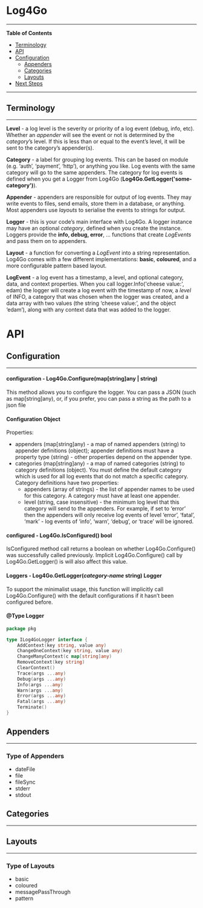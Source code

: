 # Log4Go

---

**Table of Contents**

- [Terminology](#terminology)
- [API](#API)
- [Configuration](#configuration)
  - [Appenders](#appenders)
  - [Categories](#categories)
  - [Layouts](#layouts)
- [Next Steps](#next-steps)

---

## Terminology

---

**Level** - a log level is the severity or priority of a log event (debug, info, etc).
Whether an _appender_ will see the event or not is determined by the _category_’s level.
If this is less than or equal to the event’s level, it will be sent to the category’s appender(s).

**Category** - a label for grouping log events.
This can be based on module (e.g. ‘auth’, ‘payment’, ‘http’), or anything you like.
Log events with the same category will go to the same appenders.
The category for log events is defined
when you get a Logger from Log4Go (**Log4Go.GetLogger('some-category')**).

**Appender** - appenders are responsible for output of log events.
They may write events to files, send emails, store them in a database, or anything.
Most appenders use _layouts_ to serialise the events to strings for output.

**Logger** - this is your code’s main interface with Log4Go.
A logger instance may have an optional _category_, defined when you create the instance.
Loggers provide the **info, debug, error**, ... functions that create _LogEvents_ and pass them on to appenders.

**Layout** - a function for converting a _LogEvent_ into a string representation.
Log4Go comes with a few different implementations: **basic**, **coloured**, and a more configurable pattern based layout.

**LogEvent** - a log event has a timestamp, a level, and optional category, data, and context properties.
When you call logger.Info('cheese value:', edam) the logger will create a log event with the timestamp of now,
a _level_ of INFO, a category that was chosen when the logger was created,
and a data array with two values (the string ‘cheese value:’, and the object ‘edam’),
along with any context data that was added to the logger.

# API

## Configuration

---

#### configuration - Log4Go.Configure(map\[string\]any | string)

This method allows you to configure the logger.
You can pass a JSON (such as map[string]any), or, if you prefer, you can pass a string as the path to a json file

#### Configuration Object

Properties:

- appenders (map\[string\]any) - a map of named appenders (string) to appender definitions (object); appender definitions must have a property type (string) - other properties depend on the appender type.
- categories (map\[string\]any) - a map of named categories (string) to category definitions (object).
  You must define the default category which is used for all log events that do not match a specific category.
  Category definitions have two properties:
  - appenders (array of strings) - the list of appender names to be used for this category. A category must have at least one appender.
  - level (string, case insensitive) - the minimum log level that this category will send to the appenders. For example, if set to ‘error’ then the appenders will only receive log events of level ‘error’, ‘fatal’, ‘mark’ - log events of ‘info’, ‘warn’, ‘debug’, or ‘trace’ will be ignored.

#### configured - Log4Go.IsConfigured() bool

IsConfigured method call returns a boolean on whether Log4Go.Configure() was successfully called previously.
Implicit Log4Go.Configure() call by Log4Go.GetLogger() is will also affect this value.

#### Loggers - Log4Go.GetLogger(_category-name_ string) Logger

To support the minimalist usage, this function will implicitly call Log4Go.Configure() with the default configurations if it hasn’t been configured before.

#### @Type Logger

```go
package pkg

type ILog4GoLogger interface {
	AddContext(key string, value any)
	ChangeOneContext(key string, value any)
	ChangeManyContext(c map[string]any)
	RemoveContext(key string)
	ClearContext()
	Trace(args ...any)
	Debug(args ...any)
	Info(args ...any)
	Warn(args ...any)
	Error(args ...any)
	Fatal(args ...any)
	Terminate()
}

```

## Appenders

---

### Type of Appenders

- dateFile
- file
- fileSync
- stderr
- stdout

## Categories

---

## Layouts

---

### Type of Layouts

- basic
- coloured
- messagePassThrough
- pattern

